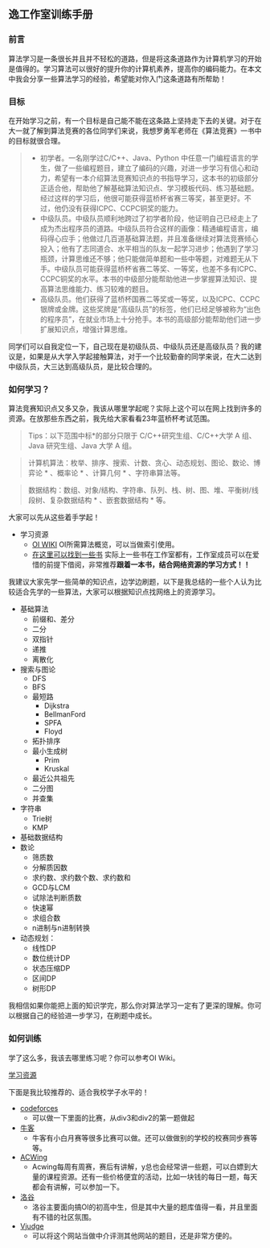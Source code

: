 ## 逸工作室训练手册

### 前言
算法学习是一条很长并且并不轻松的道路，但是将这条道路作为计算机学习的开始是值得的。学习算法可以很好的提升你的计算机素养，提高你的编码能力。在本文中我会分享一些算法学习的经验，希望能对你入门这条道路有所帮助！

### 目标
在开始学习之前，有一个目标是自己能不能在这条路上坚持走下去的关键。对于在大一就了解到算法竞赛的各位同学们来说，我想罗勇军老师在《算法竞赛》一书中的目标就很合理。

> * 初学者。一名刚学过C/C++、Java、Python 中任意一门编程语言的学生，做了一些编程题目，建立了编码的兴趣，对进一步学习有信心和动力，希望有一本介绍算法竞赛知识点的书指导学习，这本书的初级部分正适合他，帮助他了解基础算法知识点、学习模板代码、练习基础题。经过这样的学习后，他很可能获得蓝桥杯省赛三等奖，甚至更好。不过，他仍没有获得ICPC、CCPC铜奖的能力。
> * 中级队员。中级队员顺利地跨过了初学者阶段，他证明自己已经走上了成为杰出程序员的道路。中级队员符合这样的画像：精通编程语言，编码得心应手；他做过几百道基础算法题，并且准备继续对算法竞赛倾心投入；他有了志同道合、水平相当的队友一起学习进步；他遇到了学习瓶颈，计算思维还不够；他只能做简单题和一些中等题，对难题无从下手。中级队员可能获得蓝桥杯省赛二等奖、一等奖，也差不多有ICPC、CCPC铜奖的水平。本书的中级部分能帮助他进一步掌握算法知识、提高算法思维能力、练习较难的题目。
> * 高级队员。他们获得了蓝桥杯国赛二等奖或一等奖，以及ICPC、CCPC 银牌或金牌。这些奖牌是“高级队员”的标签，他们已经足够被称为“出色的程序员”，在就业市场上十分抢手。本书的高级部分能帮助他们进一步扩展知识点，增强计算思维。

同学们可以自我定位一下，自己现在是初级队员、中级队员还是高级队员？我的建议是，如果是从大学入学起接触算法，对于一个比较勤奋的同学来说，在大二达到中级队员，大三达到高级队员，是比较合理的。

### 如何学习？
算法竞赛知识点又多又杂，我该从哪里学起呢？实际上这个可以在网上找到许多的资源。在放那些东西之前，我先给大家看看23年蓝桥杯考试范围。

>Tips：以下范围中标*的部分只限于 C/C++研究生组、C/C++大学 A 组、Java 研究生组、Java 大学 A 组。

>计算机算法：枚举、排序、搜索、计数、贪心、动态规划、图论、数论、博弈论 * 、概率论 * 、计算几何 * 、字符串算法等。

>数据结构：数组、对象/结构、字符串、队列、栈、树、图、堆、平衡树/线段树、复杂数据结构 * 、嵌套数据结构 * 等。

大家可以先从这些着手学起！

* 学习资源
  * [OI WIKI](https://oi-wiki.org/)
    OI所需算法概览，可以当做索引使用。
  * [在这里可以找到一些书](https://github.com/acm-clan/algorithm-stone)
    实际上一些书在工作室都有，工作室成员可以在爱惜的前提下借阅，非常推荐**跟着一本书，结合网络资源的学习方式！！**

我建议大家先学一些简单的知识点，边学边刷题，以下是我总结的一些个人认为比较适合先学的一些算法，大家可以根据知识点找网络上的资源学习。

* 基础算法
    * 前缀和、差分
    * 二分
    * 双指针
    * 递推
    * 离散化
* 搜索与图论
    * DFS
    * BFS
    * 最短路
      * Dijkstra
      * BellmanFord
      * SPFA
      * Floyd
    * 拓扑排序
    * 最小生成树
        * Prim
        * Kruskal
    * 最近公共祖先
    * 二分图
    * 并查集
* 字符串
    * Trie树
    * KMP
* 基础数据结构
* 数论
    * 筛质数
    * 分解质因数
    * 求约数、求约数个数、求约数和
    * GCD与LCM
    * 试除法判断质数
    * 快速幂
    * 求组合数
    * n进制与n进制转换
* 动态规划：
    * 线性DP
    * 数位统计DP
    * 状态压缩DP
    * 区间DP
    * 树形DP

我相信如果你能把上面的知识学完，那么你对算法学习一定有了更深的理解。你可以根据自己的经验进一步学习，在刷题中成长。

### 如何训练

学了这么多，我该去哪里练习呢？你可以参考OI Wiki。

[学习资源](https://oi-wiki.org/contest/resources/)

下面是我比较推荐的、适合我校学子水平的！

* [codeforces](https://codeforces.com) 
  * 可以做一下里面的比赛，从div3和div2的第一题做起
* [牛客](https://ac.nowcoder.com/acm/home)
  * 牛客有小白月赛等很多比赛可以做。还可以做做别的学校的校赛同步赛等等。
* [ACWing](https://www.acwing.com/)
  * Acwing每周有周赛，赛后有讲解，y总也会经常讲一些题，可以白嫖到大量的课程资源。还有一些价格便宜的活动，比如一块钱的每日一题，每天都会有讲解，可以参加一下。
* [洛谷](https://www.luogu.com.cn/)
  * 洛谷主要面向搞OI的初高中生，但是其中大量的题库值得一看，并且里面有不错的社区氛围。
* [Vjudge](https://vjudge.net/)
  * 可以将这个网站当做中介评测其他网站的题目，还是非常方便的。
